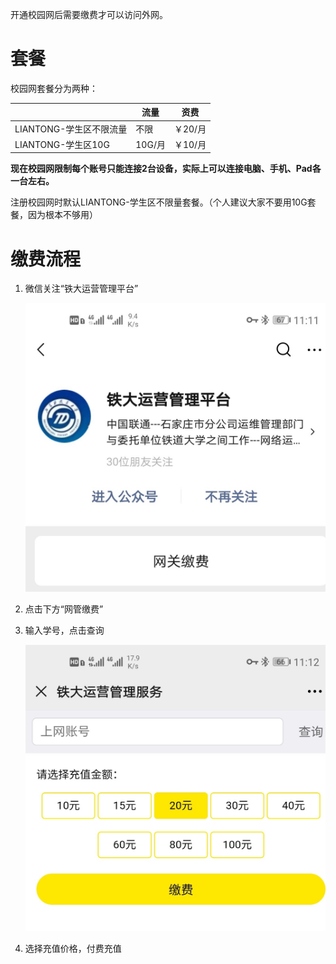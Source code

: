 开通校园网后需要缴费才可以访问外网。

# 套餐

校园网套餐分为两种：

|                         | 流量   | 资费    |
| ----------------------- | ------ | ------- |
| LIANTONG-学生区不限流量 | 不限   | ￥20/月 |
| LIANTONG-学生区10G      | 10G/月 | ￥10/月 |

**现在校园网限制每个账号只能连接2台设备，实际上可以连接电脑、手机、Pad各一台左右。**

注册校园网时默认LIANTONG-学生区不限量套餐。（个人建议大家不要用10G套餐，因为根本不够用）

# 缴费流程

1. 微信关注“铁大运营管理平台”

   ![Screenshot_20200907_111149_com.tencent.mm](\images\Screenshot_20200907_111149_com.tencent.mm.jpg)

2. 点击下方“网管缴费”

3. 输入学号，点击查询

   ![Screenshot_20200907_111200_com.tencent.mm](\images\Screenshot_20200907_111200_com.tencent.mm.jpg)

4. 选择充值价格，付费充值
